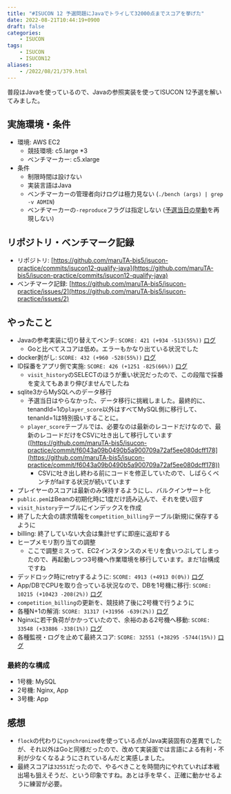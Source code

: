```yaml
---
title: "#ISUCON 12 予選問題にJavaでトライして32000点までスコアを挙げた"
date: 2022-08-21T10:44:19+0900
draft: false
categories: 
    - ISUCON
tags:
    - ISUCON
    - ISUCON12
aliases:
    - /2022/08/21/379.html
---
```


普段はJavaを使っているので、Javaの参照実装を使ってISUCON 12予選を解いてみました。

## 実施環境・条件
- 環境: AWS EC2
    - 競技環境: c5.large *3
    - ベンチマーカー: c5.xlarge
- 条件
    - 制限時間は設けない
    - 実装言語はJava
    - ベンチマーカーの管理者向けログは極力見ない (`./bench (args) | grep -v ADMIN`)
    - ベンチマーカーの`-reproduce`フラグは指定しない ([予選当日の挙動](https://github.com/isucon/isucon12-qualify/tree/main/bench#reproduce-mode%E3%82%B3%E3%83%B3%E3%83%86%E3%82%B9%E3%83%88%E5%BD%93%E6%97%A5%E3%81%AE%E5%86%8D%E7%8F%BE%E3%81%AB%E3%81%A4%E3%81%84%E3%81%A6)を再現しない)

## リポジトリ・ベンチマーク記録
- リポジトリ: [https://github.com/maruTA-bis5/isucon-practice/commits/isucon12-qualify-java](https://github.com/maruTA-bis5/isucon-practice/commits/isucon12-qualify-java)
- ベンチマーク記録: [https://github.com/maruTA-bis5/isucon-practice/issues/2](https://github.com/maruTA-bis5/isucon-practice/issues/2)

## やったこと
- Javaの参考実装に切り替えてベンチ: `SCORE: 421 (+934 -513(55%))` [ログ](https://github.com/maruTA-bis5/isucon-practice/issues/2#issuecomment-1214250870)
    - Goと比べてスコアは低め。エラーもかなり出ている状況でした
- docker剥がし: `SCORE: 432 (+960 -528(55%))` [ログ](https://github.com/maruTA-bis5/isucon-practice/issues/2#issuecomment-1214258461)
- ID採番をアプリ側で実施: `SCORE: 426 (+1251 -825(66%))` [ログ](https://github.com/maruTA-bis5/isucon-practice/issues/2#issuecomment-1214262042)
    - `visit_history`のSELECTのほうが重い状況だったので、この段階で採番を変えてもあまり伸びませんでしたね
- sqlite3からMySQLへのデータ移行
    - 予選当日はやらなかった、データ移行に挑戦しました。最終的に、tenandId=1の`player_score`以外はすべてMySQL側に移行して、tenanId=1は特別扱いすることに。
    - `player_score`テーブルでは、必要なのは最新のレコードだけなので、最新のレコードだけをCSVに吐き出して移行しています ([https://github.com/maruTA-bis5/isucon-practice/commit/f6043a09b0490b5a900709a72af5ee080dcff178](https://github.com/maruTA-bis5/isucon-practice/commit/f6043a09b0490b5a900709a72af5ee080dcff178))
        - CSVに吐き出し終わる前にコードを修正していたので、しばらくベンチがfailする状況が続いています
- プレイヤーのスコアは最新のみ保持するようにし、バルクインサート化
- `public.pem`はBeanの初期化時に1度だけ読み込んで、それを使い回す
- `visit_history`テーブルにインデックスを作成
- 終了した大会の請求情報を`competition_billing`テーブル(新規)に保存するように
- billing: 終了していない大会は集計せずに即座に返却する
- ヒープメモリ割り当ての調整
    - ここで調整ミスって、EC2インスタンスのメモリを食いつぶしてしまったので、再起動しつつ3号機へ作業環境を移行しています。まだ1台構成ですね
- デッドロック時にretryするように: `SCORE: 4913 (+4913 0(0%))` [ログ](https://github.com/maruTA-bis5/isucon-practice/issues/2#issuecomment-1214371722)
- App/DBでCPUを取り合っている状況なので、DBを1号機に移行: `SCORE: 10215 (+10423 -208(2%))` [ログ](https://github.com/maruTA-bis5/isucon-practice/issues/2#issuecomment-1214381814)
- `competition_billing`の更新を、競技終了後に2号機で行うように
- 各種N+1の解消: `SCORE: 31317 (+31956 -639(2%))` [ログ](https://github.com/maruTA-bis5/isucon-practice/issues/2#issuecomment-1214464558)
- Nginxに若干負荷がかかっていたので、余裕のある2号機へ移動: `SCORE: 33548 (+33886 -338(1%))` [ログ](https://github.com/maruTA-bis5/isucon-practice/issues/2#issuecomment-1214466766)
- 各種監視・ログを止めて最終スコア: `SCORE: 32551 (+38295 -5744(15%))` [ログ](https://github.com/maruTA-bis5/isucon-practice/issues/2#issuecomment-1214469837)

### 最終的な構成
- 1号機: MySQL
- 2号機: Nginx, App
- 3号機: App

## 感想
- `flock`の代わりに`synchronized`を使っている点がJava実装固有の差異でしたが、それ以外はGoと同様だったので、改めて実装面では言語による有利・不利が少なくなるようにされているんだと実感しました。
- 最終スコアは`32551`だったので、やるべきことを時間内にやれていれば本戦出場も狙えそうだ、という印象ですね。あとは手を早く、正確に動かせるように練習が必要。